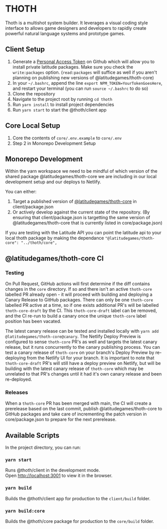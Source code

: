 # THOTH

Thoth is a multishot system builder. It leverages a visual coding style interface to allows game designers and developers to rapidly create powerful natural language systems and prototype games.

## Client Setup

1. Generate a [Personal Access Token](https://github.com/settings/tokens) on Github which will allow you to install private latitude packages. Make sure you check the `write:packages` option. (`read:packages` will suffice as well if you aren't planning on publishing new versions of @latitudegames/thoth-core)
1. In your `~/.bashrc`, append the line `export NPM_TOKEN=YourTokenGoesHere`, and restart your terminal (you can run `source ~/.bashrc` to do so)
1. Clone the repository
1. Navigate to the project root by running `cd thoth`
1. Run `yarn install` to install project dependencies
1. Run `yarn start` to start the @thoth/client app

## Core Local Setup

1. Core the contents of `core/.env.example` to `core/.env`
1. Step 2 in Monorepo Development Setup

## Monorepo Development

Within the yarn workspace we need to be mindful of which version of the shared package @latitudegames/thoth-core we are including in our local development setup and our deploys to Netlify.

You can either:

1. Target a published version of [@latitudegames/thoth-core](https://github.com/latitudegames/thoth/packages/983711) in client/package.json
2. Or actively develop against the current state of the repository. (By ensuring that client/package.json is targetting the same version of @latitudegames/thoth-core that is currently listed in core/package.json)

If you are testing with the Latitude API you can point the latitude api to your local thoth package by making the dependance `"@latitudegames/thoth-core": "../thoth/core",`

## @latitudegames/thoth-core CI

### Testing

On Pull Request, GitHub actions will first determine if the diff contains changes in the `core` directory. If so
and there isn't an active `thoth-core` labelled PR already open - it will proceed with building and deploying a Canary Release
to GitHub packages. There can only be one `thoth-core` labelled PR active at a time, so if one exists additional PR's will be labelled `thoth-core-draft` by the CI. This `thoth-core-draft` label can be removed, and the CI re-run to build a canary once the unique `thoth-core` label position has been vacated.

The latest canary release can be tested and installed locally with `yarn add @latitudegames/thoth-core@canary`. The Netlify Deploy Preview is configured to sense `thoth-core` PR's as well and targets the latest canary release, but it runs concurrently to the canary publishing process. You can test a canary release of `thoth-core` on your branch's Deploy Preview by re-deploying from the Netlify UI for your branch. It is important to note that `thoth-core-draft` PR's will still have a deploy preview on Netlify, but will be building with the latest canary release of `thoth-core` which may be unrelated to that PR's changes until it had it's own canary release and been re-deployed.

### Releases

When a `thoth-core` PR has been merged with main, the CI will create a prerelease based on the last commit, publish
@latitudegames/thoth-core to GitHub packages and take care of incrementing the patch version in core/package.json to prepare
for the next prerelease.

## Available Scripts

In the project directory, you can run:

### `yarn start`

Runs @thoth/client in the development mode.\
Open [http://localhost:3001](http://localhost:3001) to view it in the browser.

### `yarn build`

Builds the @thoth/client app for production to the `client/build` folder.

### `yarn build:core`

Builds the @thoth/core package for production to the `core/build` folder.
